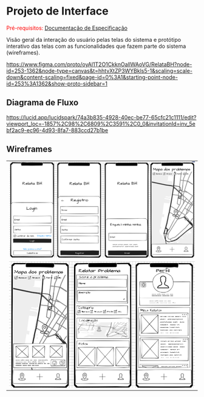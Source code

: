 
# Projeto de Interface

<span style="color:red">Pré-requisitos: <a href="2-Especificação do Projeto.md"> Documentação de Especificação</a></span>

Visão geral da interação do usuário pelas telas do sistema e protótipo interativo das telas com as funcionalidades que fazem parte do sistema (wireframes).

https://www.figma.com/proto/oyAl1T2O1CkknOallWAoVG/RelataBH?node-id=253-1362&node-type=canvas&t=hhtvXtZP3WYBkls5-1&scaling=scale-down&content-scaling=fixed&page-id=0%3A1&starting-point-node-id=253%3A1362&show-proto-sidebar=1

## Diagrama de Fluxo

https://lucid.app/lucidspark/74a3b835-4928-40ec-be77-65cfc21c1111/edit?viewport_loc=-1857%2C98%2C6809%2C3591%2C0_0&invitationId=inv_5ebf2ac9-ec96-4d93-8fa7-883ccd27b1be


## Wireframes

|  | 
| ------------- |
| ![Wireframe](img/WireframePart1.png)  | 
| ![Wireframe](img/WireframePart2.png) |
